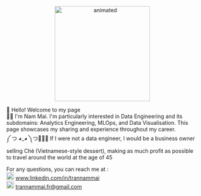 <p align="center">
<img src="https://i0.wp.com/media1.giphy.com/media/3o7TKMt1VVNkHV2PaE/giphy.gif" width="250" height="250" alt="animated"/>
</p>

👋 Hello! Welcome to my page <br>
👨‍💻 I'm Nam Mai. I'm particularly interested in Data Engineering and its subdomains: Analytics Engineering, MLOps, and Data Visualisation. This page showcases my sharing and experience throughout my career. <br>
༼ つ ◕_◕ ༽つ🍰🍔🍕 If I were not a data engineer, I would be a business owner selling Chè (Vietnamese-style dessert), making as much profit as possible to travel around the world at the age of 45 <br>

For any questions, you can reach me at : <br>
<img src="https://img.icons8.com/fluency/48/000000/linkedin.png" width="20" height="20"/> www.linkedin.com/in/trannammai  <br>
<img src="https://img.icons8.com/color/48/000000/new-post.png" width="20" height="20"/> trannammai.fr@gmail.com <br>

<!---
trannammai/trannammai is a ✨ special ✨ repository because its `README.md` (this file) appears on your GitHub profile.
You can click the Preview link to take a look at your changes.
--->

